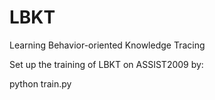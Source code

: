 # LBKT
Learning Behavior-oriented Knowledge Tracing

Set up the training of LBKT on ASSIST2009 by:
  
  python train.py
